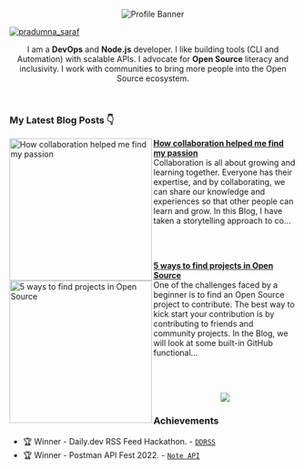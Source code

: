 <p align="center"><img alt="Profile Banner" src="https://user-images.githubusercontent.com/51878265/205508670-e28ff604-6c94-4435-ad29-140638333ead.png"></p>

<p align="left"> <a href="https://twitter.com/intent/follow?screen_name=pradumna_saraf" target="blank"><img src="https://img.shields.io/twitter/follow/pradumna_saraf?logo=twitter&style=for-the-badge&color=1DA1F2" alt="pradumna_saraf"/></a> <!--<a href="https://www.youtube.com/channel/UCUFg1QZfv5i-8InddFMJj7Q"><img alt="YouTube Channel Subscribers" src="https://img.shields.io/youtube/channel/subscribers/UCUFg1QZfv5i-8InddFMJj7Q?style=for-the-badge&logo=youtube&label=YOUTUBE"></a>--></p>

<div align="center">
  
I am a **DevOps** and **Node.js** developer. I like building tools (CLI and Automation) with scalable APIs. I advocate for **Open Source** literacy and inclusivity. I work with communities to bring more people into the Open Source ecosystem.

<br>  
  
</div>

### My Latest Blog Posts 👇
<!-- HASHNODE_BLOG:START -->
<p align="left">
<a href="https://blog.pradumnasaraf.dev/how-collaboration-helped-me-find-my-passion" title="How collaboration helped me find my passion"><img src="https://cdn.hashnode.com/res/hashnode/image/upload/v1671024284920/Ak-mF6Kjh.png" alt="How collaboration helped me find my passion" width="250px" align="left" /></a>
<a href="https://blog.pradumnasaraf.dev/how-collaboration-helped-me-find-my-passion" title="How collaboration helped me find my passion"><strong>How collaboration helped me find my passion</strong></a>
<br/> Collaboration is all about growing and learning together. Everyone has their expertise, and by collaborating, we can share our knowledge and experiences so that other people can learn and grow. In this Blog, I have taken a storytelling approach to co... </p> <br/> <br/>
<p align="left">
<a href="https://blog.pradumnasaraf.dev/5-ways-to-find-projects-in-open-source" title="5 ways to find projects in Open Source"><img src="https://cdn.hashnode.com/res/hashnode/image/upload/v1671169959137/TjOgNp2-P.png" alt="5 ways to find projects in Open Source" width="250px" align="left" /></a>
<a href="https://blog.pradumnasaraf.dev/5-ways-to-find-projects-in-open-source" title="5 ways to find projects in Open Source"><strong>5 ways to find projects in Open Source</strong></a>
<br/> One of the challenges faced by a beginner is to find an Open Source project to contribute. The best way to kick start your contribution is by contributing to friends and community projects.
In the Blog, we will look at some built-in GitHub functional... </p> <br/> <br/>
<!-- HASHNODE_BLOG:END -->

<p align="center"><a href="https://blog.pradumnasaraf.dev"><img src="https://user-images.githubusercontent.com/51878265/210104338-3ffcc1b8-c966-405b-8958-7ece2e122723.png"></a></p>


### Achievements

- 🏆 Winner - Daily.dev RSS Feed Hackathon. - [`DDRSS`](https://github.com/Pradumnasaraf/DDRSS)           
- 🏆 Winner - Postman API Fest 2022. - [`Note API`](https://github.com/Pradumnasaraf/Postman-API-Fest-22)                
